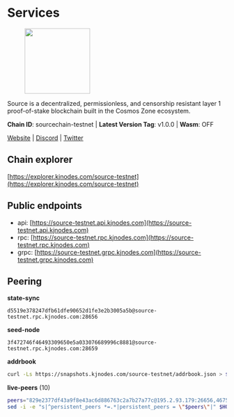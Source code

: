 # Services

<figure><img src="https://raw.githubusercontent.com/kj89/testnet_manuals/main/pingpub/logos/source.png" width="150" alt=""><figcaption></figcaption></figure>

Source is a decentralized, permissionless, and censorship resistant layer 1 proof-of-stake blockchain built in the Cosmos Zone ecosystem.

**Chain ID**: sourcechain-testnet | **Latest Version Tag**: v1.0.0 | **Wasm**: OFF

[Website](https://www.sourceprotocol.io/) | [Discord](https://discord.io/SourceProtocol) | [Twitter](https://www.twitter.com/sourceprotocol_)




## Chain explorer
[https://explorer.kjnodes.com/source-testnet](https://explorer.kjnodes.com/source-testnet)

## Public endpoints

* api: [https://source-testnet.api.kjnodes.com](https://source-testnet.api.kjnodes.com)
* rpc: [https://source-testnet.rpc.kjnodes.com](https://source-testnet.rpc.kjnodes.com)
* grpc: [https://source-testnet.grpc.kjnodes.com](https://source-testnet.grpc.kjnodes.com)

## Peering

**state-sync**

```text
d5519e378247dfb61dfe90652d1fe3e2b3005a5b@source-testnet.rpc.kjnodes.com:28656
```

**seed-node**

```text
3f472746f46493309650e5a033076689996c8881@source-testnet.rpc.kjnodes.com:28659
```

**addrbook**
```bash
curl -Ls https://snapshots.kjnodes.com/source-testnet/addrbook.json > $HOME/.source/config/addrbook.json
```

**live-peers** (10)
```bash
peers="829e2377df43a9f8e43ac6d886763c2a7b27a77c@195.2.93.179:26656,4675f239ef3bd4cef7fa2770232b2eeea0008260@212.118.38.133:26656,f9c66449320c103f6c33b10f5926b20732a3bd10@194.60.201.69:26656,c11b85deb59574812a7e6b9d6181df36bef15d2f@65.108.105.48:27656,8b75c926d4060560dbbead7d8b0300b7b411ff9b@5.252.193.133:26656,d5519e378247dfb61dfe90652d1fe3e2b3005a5b@65.109.68.190:28656,3842f067439c4221e9f9535cdf59d22984d58fed@66.94.123.47:26656,4014d58eda8c78772e080ac4e7f60ec89db307e5@65.109.175.130:26656,e225dac8c3407df8419fb01f4255d72212a3b6ee@194.233.80.252:26656,d960215e0788fcfc04b9e2e824e5751bf1efe7fc@65.108.82.152:26656"
sed -i -e "s|^persistent_peers *=.*|persistent_peers = \"$peers\"|" $HOME/.source/config/config.toml
```
